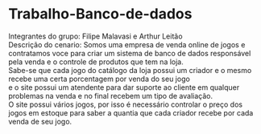 # Trabalho-Banco-de-dados
Integrantes do grupo: Filipe Malavasi e Arthur Leitão <br>
Descrição do cenario: 
Somos uma empresa de venda online de jogos e contratamos voce para criar um sistema de banco de dados responsável<br>
pela venda e o controle de produtos que tem na loja.<br>
Sabe-se que cada jogo do catálogo da loja possui um criador e o mesmo recebe uma certa porcentagem por venda do seu jogo<br>
e o site possui um atendente para dar suporte ao cliente em qualquer problemas na venda e no final recebem um tipo de avaliação.<br>
O site possui vários jogos, por isso é necessário controlar o preço dos jogos em estoque para saber a quantia que cada criador recebe por cada venda de seu jogo.
